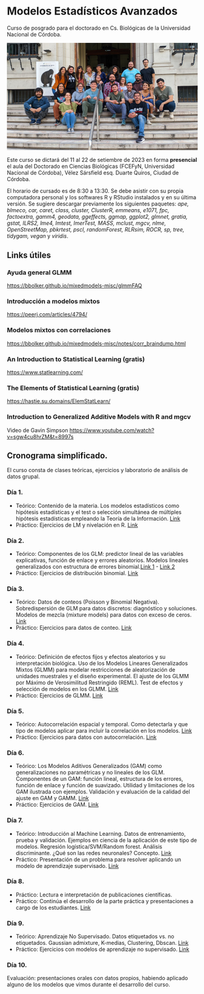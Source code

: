 # Modelos Estadísticos Avanzados
Curso de posgrado para el doctorado en Cs. Biológicas de la Universidad Nacional de Córdoba.   

![](foto2023.jpeg)

Este curso se dictará del 11 al 22 de setiembre de 2023 en forma **presencial** el aula del Doctorado en Ciencias Biológicas (FCEFyN, Universidad Nacional de Córdoba), Vélez Sársfield esq. Duarte Quiros, Ciudad de Córdoba.    

El horario de cursado es de 8:30 a 13:30. Se debe asistir con su propia computadora personal y los softwares R y RStudio instalados y en su última versión. Se sugiere descargar previamente los siguientes paquetes: *ape, blmeco, car, caret, class, cluster, ClusterR, emmeans, e1071, fpc, factoextra, gamm4, geodata, ggeffects, ggmap, ggplot2, glmnet, gratia, gstat, ILRS2, lme4, lmtest, lmerTest, MASS, mclust, mgcv, nlme, OpenStreetMap, pbkrtest, pscl, randomForest, RLRsim, ROCR, sp, tree, tidygam, vegan* y *viridis*.   

## Links útiles
### Ayuda general GLMM
https://bbolker.github.io/mixedmodels-misc/glmmFAQ 
### Introducción a modelos mixtos
https://peerj.com/articles/4794/
### Modelos mixtos con correlaciones
https://bbolker.github.io/mixedmodels-misc/notes/corr_braindump.html   
### An Introduction to Statistical Learning (gratis)
https://www.statlearning.com/
### The Elements of Statistical Learning (gratis)
https://hastie.su.domains/ElemStatLearn/   
### Introduction to Generalized Additive Models with R and mgcv
Video de Gavin Simpson
https://www.youtube.com/watch?v=sgw4cu8hrZM&t=8997s


## Cronograma simplificado.   

El curso consta de clases teóricas, ejercicios y laboratorio de análisis de datos grupal.   

### Día 1.   
* Teórico: Contenido de la materia. Los modelos estadísticos como hipótesis estadísticas y el test o selección simultánea de múltiples hipótesis estadísticas empleando la Teoría de la Información. [Link](teoricos/Teor1.pdf)     
* Práctico: Ejercicios de LM y nivelación en R. [Link](TP1/TP1.html)   

### Día 2.   
* Teórico: Componentes de los GLM: predictor lineal de las variables explicativas, función de enlace y errores aleatorios. Modelos lineales generalizados con estructura de errores binomial.[Link 1](teoricos/Teor2.1.pdf) - [Link 2](teoricos/Teor2.2.pdf)      
* Práctico: Ejercicios de distribución binomial. [Link](TP2/practico02.html)     

### Día 3.   
* Teórico: Datos de conteos (Poisson y Binomial Negativa). Sobredispersión de GLM para datos discretos: diagnóstico y soluciones. Modelos de mezcla (mixture models) para datos con exceso de ceros. [Link](teoricos/Teor3.pdf)     
* Práctico: Ejercicios para datos de conteo. [Link](TP3/practico03.html)     

### Día 4.
* Teórico: Definición de efectos fijos y efectos aleatorios y su interpretación biológica. Uso de los Modelos Lineares Generalizados Mixtos (GLMM) para modelar restricciones de aleatorización de unidades muestrales y el diseño experimental. El ajuste de los GLMM por Máximo de Verosimilitud Restringido (REML). Test de efectos y selección de modelos en los GLMM. [Link](teoricos/Teor4.pdf)   
* Práctico: Ejercicios de GLMM. [Link](TP4/practico04.html)    

### Día 5.
* Teórico: Autocorrelación espacial y temporal. Como detectarla y que tipo de modelos aplicar para incluir la correlación en los modelos. [Link](teoricos/Teor5.pdf)  
* Práctico: Ejercicios para datos con autocorrelación. [Link](TP5/Práctico-05.html)    

### Día 6.
* Teórico: Los Modelos Aditivos Generalizados (GAM) como generalizaciones no paramétricas y no lineales de los GLM. Componentes de un GAM: función lineal, estructura de los errores, función de enlace y función de suavizado. Utilidad y limitaciones de los GAM ilustrada con ejemplos. Validación y evaluación de la calidad del ajuste en GAM y GAMM. [Link](teoricos/Teor6.pdf)   
* Práctico: Ejercicios de GAM. [Link](TP6/practico06.html)    

### Día 7.   
* Teórico: Introducción al Machine Learning. Datos de entrenamiento, prueba y validación. Ejemplos en ciencia de la aplicación de este tipo de modelos. Regresión logística/SVM/Random forest. Análisis discriminante. ¿Qué son las redes neuronales? Concepto. [Link](teoricos/Teor7-8.pdf)   
* Práctico: Presentación de un problema para resolver aplicando un modelo de aprendizaje supervisado. [Link](TP7/practico07.html)   

### Día 8.   
* Práctico: Lectura e interpretación de publicaciones científicas.   
* Práctico: Continúa el desarrollo de la parte práctica y presentaciones a cargo de los estudiantes. [Link](TP8/tp8.html)   

### Día 9.  
* Teórico: Aprendizaje No Supervisado. Datos etiquetados vs. no etiquetados. Gaussian admixture, K-medias, Clustering, Dbscan. [Link](teoricos/Teor9.pdf)   
* Práctico: Ejercicios con modelos de aprendizaje no supervisado. [Link](TP4/tp9.html)   

### Día 10.  
Evaluación: presentaciones orales con datos propios, habiendo aplicado alguno de los modelos que vimos durante el desarrollo del curso.   

